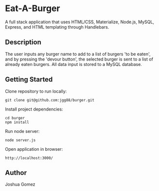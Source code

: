 # Eat-A-Burger
A full stack application that uses HTML/CSS, Materialize, Node.js, MySQL, Express, and HTML templating through Handlebars.

## Description
The user inputs any burger name to add to a list of burgers 'to be eaten', and by pressing the 'devour button', the selected burger is sent to a list of already eaten burgers. All data input is stored to a MySQL database.

## Getting Started

Clone repository to run locally:

```
git clone git@github.com:jgg88/burger.git
```

Install project dependencies:

```
cd burger
npm install
```

Run node server:

```
node server.js
```

Open application in browser:

```
http://localhost:3000/
```

## Author
Joshua Gomez